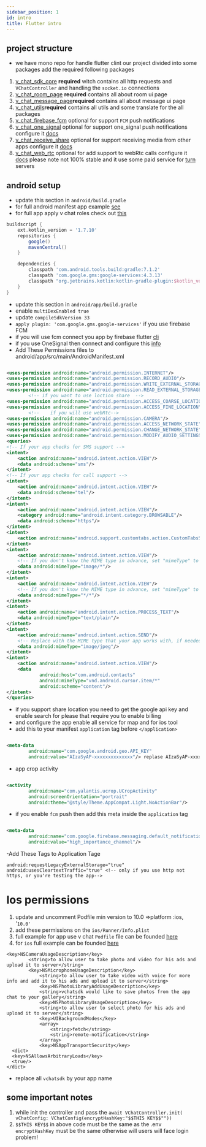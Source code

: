 ```yaml
---
sidebar_position: 1
id: intro
title: Flutter intro
---
```


## project structure

- we have mono repo for handle flutter clint our project divided into some packages add the required following packages

1. [v_chat_sdk_core](https://pub.dev/packages/v_chat_sdk_core) **required** witch contains all http requests
   and `VChatController` and handling the `socket.io` connections
2. [v_chat_room_page](https://pub.dev/packages/v_chat_room_page) **required** contains all about room ui page
3. [v_chat_message_page](https://pub.dev/packages/v_chat_message_page)**required**  contains all about message ui page
4. [v_chat_utils](https://pub.dev/packages/v_chat_utils)**required**  contains all utils and some translate for the all
   packages
5. [v_chat_firebase_fcm](https://pub.dev/packages/v_chat_firebase_fcm) optional for support `FCM` push notifications
6. [v_chat_one_signal](https://pub.dev/packages/v_chat_one_signal) optional for support one_signal push notifications
   configure it [docs](https://documentation.onesignal.com/docs/flutter-sdk-setup)
7. [v_chat_receive_share](https://pub.dev/packages/v_chat_receive_share)  optional for support receiving media from
   other apps configure it [docs](https://pub.dev/packages/share_handler)
8. [v_chat_web_rtc](https://pub.dev/packages/v_chat_web_rtc) optional for add support to webRtc calls configure
   it [docs](https://pub.dev/packages/flutter_webrtc) please note not 100% stable and it use some paid service
   for [turn](https://webrtc.org/getting-started/turn-server) servers

## android setup

- update this section in `android/build.gradle`
- for full android manifest app
  example [see](https://github.com/hatemragab/superup/blob/5924d613fa76e03eee520e65fbaa97c8f052a8ab/apps/super_up_app/android/app/src/main/AndroidManifest.xml)
- for full app apply v chat roles check
  out [this](https://github.com/hatemragab/superup/tree/5924d613fa76e03eee520e65fbaa97c8f052a8ab/apps/super_up_app/android)

```groovy
buildscript {
    ext.kotlin_version = '1.7.10'
    repositories {
        google()
        mavenCentral()
    }

    dependencies {
        classpath 'com.android.tools.build:gradle:7.1.2'
        classpath 'com.google.gms:google-services:4.3.13'
        classpath "org.jetbrains.kotlin:kotlin-gradle-plugin:$kotlin_version"
    }
}
```

- update this section in `android/app/build.gradle`
- enable `multiDexEnabled true`
- update `compileSdkVersion 33`
- `apply plugin: 'com.google.gms.google-services'` if you use firebase FCM
- if you will use fcm connect you app by firebase
  flutter [cli](https://firebase.google.com/docs/flutter/setup?platform=android)
- if you use OneSignal then connect and configure
  this [info](https://documentation.onesignal.com/docs/flutter-sdk-setup)
- Add These Permissions files to android/app/src/main/AndroidManifest.xml

```xml

<uses-permission android:name="android.permission.INTERNET"/>
<uses-permission android:name="android.permission.RECORD_AUDIO"/>
<uses-permission android:name="android.permission.WRITE_EXTERNAL_STORAGE"/>
<uses-permission android:name="android.permission.READ_EXTERNAL_STORAGE"/>
        <!-- if you want to use loction share  -->
<uses-permission android:name="android.permission.ACCESS_COARSE_LOCATION"/>
<uses-permission android:name="android.permission.ACCESS_FINE_LOCATION"/>
        <!--    if you will use webRtc-->
<uses-permission android:name="android.permission.CAMERA"/>
<uses-permission android:name="android.permission.ACCESS_NETWORK_STATE"/>
<uses-permission android:name="android.permission.CHANGE_NETWORK_STATE"/>
<uses-permission android:name="android.permission.MODIFY_AUDIO_SETTINGS"/>
<queries>
<!-- If your app checks for SMS support -->
<intent>
    <action android:name="android.intent.action.VIEW"/>
    <data android:scheme="sms"/>
</intent>
<!-- If your app checks for call support -->
<intent>
    <action android:name="android.intent.action.VIEW"/>
    <data android:scheme="tel"/>
</intent>
<intent>
    <action android:name="android.intent.action.VIEW"/>
    <category android:name="android.intent.category.BROWSABLE"/>
    <data android:scheme="https"/>
</intent>
<intent>
    <action android:name="android.support.customtabs.action.CustomTabsService"/>
</intent>
<intent>
    <action android:name="android.intent.action.VIEW"/>
    <!-- If you don't know the MIME type in advance, set "mimeType" to "*/*". -->
    <data android:mimeType="image/*"/>
</intent>
<intent>
    <action android:name="android.intent.action.VIEW"/>
    <!-- If you don't know the MIME type in advance, set "mimeType" to "*/*". -->
    <data android:mimeType="*/*"/>
</intent>
<intent>
    <action android:name="android.intent.action.PROCESS_TEXT"/>
    <data android:mimeType="text/plain"/>
</intent>
<intent>
    <action android:name="android.intent.action.SEND"/>
    <!-- Replace with the MIME type that your app works with, if needed. -->
    <data android:mimeType="image/jpeg"/>
</intent>
<intent>
    <action android:name="android.intent.action.VIEW"/>
    <data
            android:host="com.android.contacts"
            android:mimeType="vnd.android.cursor.item/*"
            android:scheme="content"/>
</intent>
</queries>
```

- if you support share location you need to get the google api key and enable search for please that require you to
  enable billing
- and configure the app enable all service for map and for ios tool
- add this to your manifest `application` tag before   `</application>`

```xml

<meta-data
        android:name="com.google.android.geo.API_KEY"
        android:value="AIzaSyAP-xxxxxxxxxxxxxx"/> replase AIzaSyAP-xxxxxxxxxxxxxx with your key
```

- app crop activity

```xml

<activity
        android:name="com.yalantis.ucrop.UCropActivity"
        android:screenOrientation="portrait"
        android:theme="@style/Theme.AppCompat.Light.NoActionBar"/>
```

- if you enable `fcm` push then add this meta inside the `application` tag

```xml

<meta-data
        android:name="com.google.firebase.messaging.default_notification_channel_id"
        android:value="high_importance_channel"/>
```

-Add These Tags to Application Tage

```
android:requestLegacyExternalStorage="true"
android:usesCleartextTraffic="true" <!-- only if you use http not https, or you're testing the app-->
```

# Ios permissions

1. update and uncomment Podfile min version to 10.0 =>platform :ios, '`10.0'`
2. add these permissions on the `ios/Runner/Info.plist`
3. full example for app use v chat `Podfile` file can be
   founded [here](https://github.com/hatemragab/superup/blob/5924d613fa76e03eee520e65fbaa97c8f052a8ab/apps/super_up_app/ios/Podfile)
4. for `ios` full example can be
   founded [here](https://github.com/hatemragab/superup/tree/5924d613fa76e03eee520e65fbaa97c8f052a8ab/apps/super_up_app/ios)

```
<key>NSCameraUsageDescription</key>
    	<string>to allow user to take photo and video for his ads and upload it to server</string>
    	<key>NSMicrophoneUsageDescription</key>
        	<string>to allow user to take video with voice for more info and add it to his ads and upload it to server</string>
        	<key>NSPhotoLibraryAddUsageDescription</key>
        	<string>vchatsdk would like to save photos from the app chat to your gallery</string>
        	<key>NSPhotoLibraryUsageDescription</key>
        	<string>to allow user to select photo for his ads and upload it to server</string>
        	<key>UIBackgroundModes</key>
        	<array>
        		<string>fetch</string>
        		<string>remote-notification</string>
        	</array>
        	<key>NSAppTransportSecurity</key>
  <dict>
  <key>NSAllowsArbitraryLoads</key>
  <true/>
</dict>
```

- replace all `vchatsdk` by your app name <br />

## some important notes

1. while init the controller and pass
   the `await VChatController.init( vChatConfig: VChatConfig(encryptHashKey:"$$THIS KEY$$""))`
2. `$$THIS KEY$$` in above code must be the same as the .env `encryptHashKey` must be the same otherwise will users will
   face login problem!
 